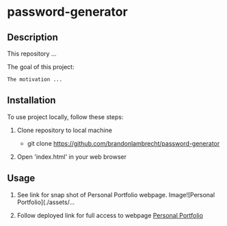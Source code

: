 # password-generator

## Description

This repository ...

The goal of this project:

   
    
    The motivation ...
## Installation

To use project locally, follow these steps:

1. Clone repository to local machine 
    - git clone https://github.com/brandonlambrecht/password-generator

2. Open 'index.html' in your web browser 


## Usage

1. See link for snap shot of Personal Portfolio webpage.
Image![Personal Portfolio](./assets/...

2. Follow deployed link for full access to webpage
[Personal Portfolio]()
